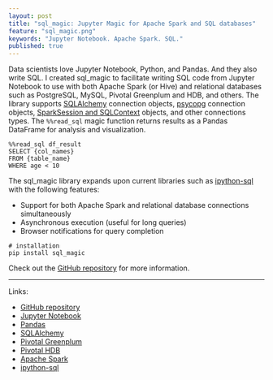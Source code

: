 ```yaml
---
layout: post
title: "sql_magic: Jupyter Magic for Apache Spark and SQL databases"
feature: "sql_magic.png"
keywords: "Jupyter Notebook. Apache Spark. SQL."
published: true
---
```


Data scientists love Jupyter Notebook, Python, and Pandas. And they also write SQL. I created sql_magic to facilitate writing SQL code from Jupyter Notebook to use with both Apache Spark (or Hive) and relational databases such as PostgreSQL, MySQL, Pivotal Greenplum and HDB, and others. The library supports [SQLAlchemy](https://www.sqlalchemy.org/) connection objects, [psycopg](http://initd.org/psycopg/) connection objects, [SparkSession and SQLContext](https://docs.databricks.com/spark/latest/gentle-introduction/sparksession.html) objects, and other connections types. The `%%read_sql` magic function returns results as a Pandas DataFrame for analysis and visualization. 


~~~
%%read_sql df_result
SELECT {col_names}
FROM {table_name}
WHERE age < 10
~~~


The sql_magic library expands upon current libraries such as [ipython-sql](https://github.com/catherinedevlin/ipython-sql) with the following features: 

* Support for both Apache Spark and relational database connections simultaneously
* Asynchronous execution (useful for long queries)
* Browser notifications for query completion

~~~
# installation
pip install sql_magic
~~~

Check out the [GitHub repository](https://github.com/pivotal/sql_magic) for more information.

---

Links:

* [GitHub repository](https://github.com/pivotal/sql_magic)
* [Jupyter Notebook](http://jupyter.org/)
* [Pandas](http://pandas.pydata.org/)
* [SQLAlchemy](https://www.sqlalchemy.org/)
* [Pivotal Greenplum](https://pivotal.io/pivotal-greenplum)
* [Pivotal HDB](https://pivotal.io/pivotal-hdb)
* [Apache Spark](http://spark.apache.org/)
* [ipython-sql](https://github.com/catherinedevlin/ipython-sql)
